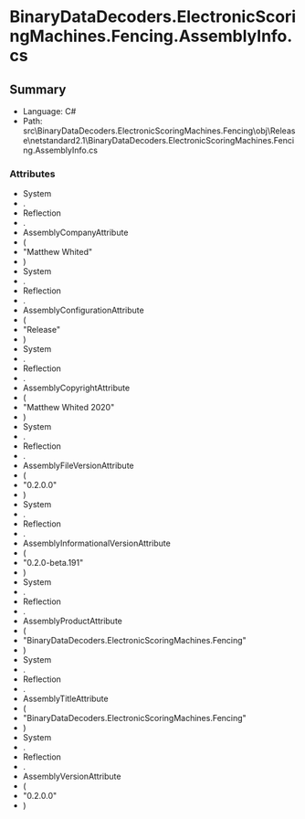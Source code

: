 ﻿# BinaryDataDecoders.ElectronicScoringMachines.Fencing.AssemblyInfo.cs

## Summary

* Language: C#
* Path: src\BinaryDataDecoders.ElectronicScoringMachines.Fencing\obj\Release\netstandard2.1\BinaryDataDecoders.ElectronicScoringMachines.Fencing.AssemblyInfo.cs

### Attributes

 - System
 - .
 - Reflection
 - .
 - AssemblyCompanyAttribute
 - (
 - "Matthew Whited"
 - )
 - System
 - .
 - Reflection
 - .
 - AssemblyConfigurationAttribute
 - (
 - "Release"
 - )
 - System
 - .
 - Reflection
 - .
 - AssemblyCopyrightAttribute
 - (
 - "Matthew Whited 2020"
 - )
 - System
 - .
 - Reflection
 - .
 - AssemblyFileVersionAttribute
 - (
 - "0.2.0.0"
 - )
 - System
 - .
 - Reflection
 - .
 - AssemblyInformationalVersionAttribute
 - (
 - "0.2.0-beta.191"
 - )
 - System
 - .
 - Reflection
 - .
 - AssemblyProductAttribute
 - (
 - "BinaryDataDecoders.ElectronicScoringMachines.Fencing"
 - )
 - System
 - .
 - Reflection
 - .
 - AssemblyTitleAttribute
 - (
 - "BinaryDataDecoders.ElectronicScoringMachines.Fencing"
 - )
 - System
 - .
 - Reflection
 - .
 - AssemblyVersionAttribute
 - (
 - "0.2.0.0"
 - )

